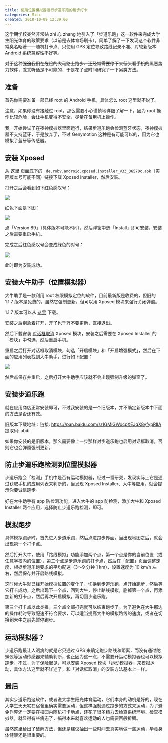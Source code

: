 ```yaml
---
title: 使用位置模拟器进行步道乐跑的跑步打卡
categories: Misc
created: 2018-10-09 12:39:00
---
```


这学期学校突然非常贴 zhi 心 zhang 地引入了「步道乐跑」这一软件来完成大学生阳光体育的政策要求（以前是去体育场刷卡），简单了解了一下发现这个软件非常臭名昭著——随机打卡点、只使用 GPS 定位导致路线记录不准、对较新版本 Android 系统兼容性不好等。

对于这种~~强迫我们在危险的大马路上跑步、还经常需要停下来低头看手机的~~黑恶势力软件，乖乖听话是不可能的，于是花了点时间研究了一下另类方法。

## 准备

首先你需要准备一部已经 root 的 Android 手机，具体怎么 root 这里就不说了。

注意，如果你没有接触过 root，那么需要小心谨慎地详细了解一下，因为 root 操作比较危险，会让手机变得不安全，尽量在备用机上操作。

我一开始尝试了在夜神模拟器里面运行，结果步道乐跑会检测蓝牙状态，夜神模拟器不支持蓝牙，于是放弃了，不过 Genymotion 这种是有可能可以的，因为它也模拟了蓝牙等传感器。

## 安装 Xposed

从 [这里](https://repo.xposed.info/module/de.robv.android.xposed.installer) 页面底下的 `
de.robv.android.xposed.installer_v33_36570c.apk`（实际版本号可能不同）链接下载 Xposed Installer，然后安装。

打开之后会看到如下红色感叹号：

![](https://i.loli.net/2018/10/09/5bbc39b355982.png)

红色下面是下图：

![](https://i.loli.net/2018/10/09/5bbc3a44332bd.png)

点「Version 89」（具体版本可能不同），然后弹窗中选「Install」即可安装，安装之后需要重启手机。

完成之后红色感叹号会变成绿色的对号：

![](https://i.loli.net/2018/10/09/5bbc3ae2e6886.png)

此时即为安装成功。

## 安装大牛助手（位置模拟器）

大牛助手是一款利用 root 权限模拟定位的软件，目前最新版是收费的，但旧的 1.1.7 版本是免费的，虽然它强制更新，但可以用 Xposed 模块来强行关闭弹窗。

1.1.7 版本可以从 [这里](https://www.52pojie.cn/thread-651531-1-1.html) 下载。

安装之后别急着打开，开了也千万不要更新，直接退出。

然后下载安装 [对话框取消](https://www.coolapk.com/apk/com.mhook.dialog) Xposed 模块，安装之后需要在 Xposed Installer 的「模块」中勾选，然后重启手机。

重启之后打开对话框取消模块，勾选「开启模块」和「开启增强模式」，然后在下面的应用列表找到大牛助手，进行如下配置：

![](https://i.loli.net/2018/10/09/5bbc3fb35e0ea.png)

然后点保存并重启，之后打开大牛助手应该就不会出现强制升级的弹窗了。

## 安装步道乐跑

就在应用商店正常安装即可，不过我安装的是一个旧版本，并不确定新版本中下面的方法是否还有效。

旧版本下载地址：链接: https://pan.baidu.com/s/1GMiGWocpXEJqX8yfypRIIA 提取码: abib

如果你安装的是旧版本，那么需要像上一步那样对步道乐跑也启用对话框取消，否则它也会弹窗强制更新。

## 防止步道乐跑检测到位置模拟器

步道乐跑会「检测」手机中是否有运动模拟器，经过一番研究，发现实际上它是通过获取手机的应用列表来判断的，当发现 Xposed Installer、大牛等应用，就会提示你要诚信跑步。

好在大牛助手有 app 防检测功能，进入大牛的 app 防检测，添加大牛和 Xposed Installer 两个应用，选择防止步道乐跑检测，即可。

## 模拟跑步

具体模拟跑步时，首先进入步道乐跑，然后点进跑步界面，当出现地图之后，就会出现第一个打卡点。

然后打开大牛，使用「路线模拟」功能添加两个点，第一个点是你的当前位置（或任意学校内的位置），第二个点是步道乐跑的打卡点，然后在「配置」页面调整速度，根据步道乐跑要求的平均配速（3～9 分钟 1 km），设置速度为 10 km/h 左右，然后保存并开启路线模拟。

这时候大牛就已经开始模拟位置的变化了，切换到步道乐跑，点开始跑步，然后等它打卡成功，之后出现下一个点，回到大牛，停止路线模拟，删掉第一个点，再添加新的打卡点，然后再次开启模拟，再切回步道乐跑。

第三个打卡点以此类推，三个点全部打完就可以结束跑步了。为了避免在大牛那边的操作耗时导致配速不符合要求，可以适当提高大牛的模拟路线的速度，或者在切换到大牛之前先暂停跑步。

## 运动模拟器？

步道乐跑最让人诟病的就是它只通过 GPS 来确定跑步路线和距离，而没有通过陀螺仪等运动传感器来辅助判断，也正因为这一点，不需要开运动模拟器也可以模拟跑步，不过，为了保险起见，可以安装 Xposed 模块「运动模拟器」来模拟运动，具体方法这里就不详述了，和「对话框取消」的安装方法基本上一样。

## 最后

其实步道乐跑这软件，或者说大学生阳光体育运动，它们本身的动机是好的，现在大学生天天宅在宿舍里确实需要运动，但这样强制通过跑步的方式来运动，为了避免作弊还一定要在校园内随机打卡地点，还花了很多精力去检查系统环境、检查模拟器，就显得有些病态了，搞得本来就喜欢运动的人也需要百般折腾。

虽然这里给出了破解方法，但还是建议抽出一些时间去真实地做一些运动，毕竟身体健康还是很重要的。
